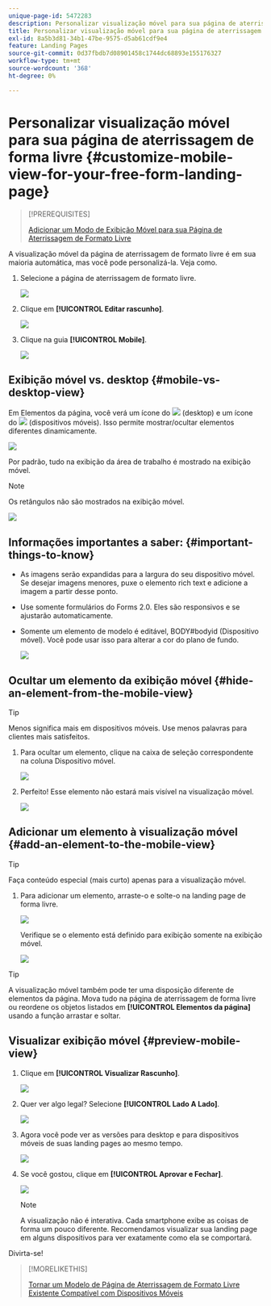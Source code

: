 ```yaml
---
unique-page-id: 5472283
description: Personalizar visualização móvel para sua página de aterrissagem de formato livre - Documentação do Marketo - Documentação do produto
title: Personalizar visualização móvel para sua página de aterrissagem de forma livre
exl-id: 8a5b3d81-34b1-47be-9575-d5ab61cdf9e4
feature: Landing Pages
source-git-commit: 0d37fbdb7d08901458c1744dc68893e155176327
workflow-type: tm+mt
source-wordcount: '368'
ht-degree: 0%

---
```


# Personalizar visualização móvel para sua página de aterrissagem de forma livre {#customize-mobile-view-for-your-free-form-landing-page}

>[!PREREQUISITES]
>
>[Adicionar um Modo de Exibição Móvel para sua Página de Aterrissagem de Formato Livre](/help/marketo/product-docs/demand-generation/landing-pages/free-form-landing-pages/add-a-mobile-view-for-your-free-form-landing-page.md)

A visualização móvel da página de aterrissagem de formato livre é em sua maioria automática, mas você pode personalizá-la. Veja como.

1. Selecione a página de aterrissagem de formato livre.

   ![](assets/selectlandingapge.jpg)

1. Clique em **[!UICONTROL Editar rascunho]**.

   ![](assets/image2015-1-22-18-3a33-3a12.png)

1. Clique na guia **[!UICONTROL Mobile]**.

   ![](assets/image2015-1-22-18-3a31-3a40.png)

## Exibição móvel vs. desktop {#mobile-vs-desktop-view}

Em Elementos da página, você verá um ícone do ![](assets/image2015-1-22-18-3a39-3a53.png) (desktop) e um ícone do ![](assets/image2015-1-22-18-3a40-3a31.png) (dispositivos móveis). Isso permite mostrar/ocultar elementos diferentes dinamicamente.

![](assets/image2015-5-21-15-3a9-3a34.png)

Por padrão, tudo na exibição da área de trabalho é mostrado na exibição móvel.

>[!NOTE]
>
>Os retângulos não são mostrados na exibição móvel.

![](assets/image2015-5-21-15-3a12-3a2.png)

## Informações importantes a saber: {#important-things-to-know}

* As imagens serão expandidas para a largura do seu dispositivo móvel. Se desejar imagens menores, puxe o elemento rich text e adicione a imagem a partir desse ponto.
* Use somente formulários do Forms 2.0. Eles são responsivos e se ajustarão automaticamente.
* Somente um elemento de modelo é editável, BODY#bodyid (Dispositivo móvel). Você pode usar isso para alterar a cor do plano de fundo.

  ![](assets/image2015-5-21-15-3a15-3a47.png)

## Ocultar um elemento da exibição móvel {#hide-an-element-from-the-mobile-view}

>[!TIP]
>
>Menos significa mais em dispositivos móveis. Use menos palavras para clientes mais satisfeitos.

1. Para ocultar um elemento, clique na caixa de seleção correspondente na coluna Dispositivo móvel.

   ![](assets/image2015-5-21-15-3a28-3a17.png)

1. Perfeito! Esse elemento não estará mais visível na visualização móvel.

   ![](assets/image2015-5-21-15-3a30-3a17.png)

## Adicionar um elemento à visualização móvel {#add-an-element-to-the-mobile-view}

>[!TIP]
>
>Faça conteúdo especial (mais curto) apenas para a visualização móvel.

1. Para adicionar um elemento, arraste-o e solte-o na landing page de forma livre.

   ![](assets/image2015-5-21-15-3a32-3a22.png)

   Verifique se o elemento está definido para exibição somente na exibição móvel.

   ![](assets/image2015-5-21-15-3a35-3a29.png)

>[!TIP]
>
>A visualização móvel também pode ter uma disposição diferente de elementos da página. Mova tudo na página de aterrissagem de forma livre ou reordene os objetos listados em **[!UICONTROL Elementos da página]** usando a função arrastar e soltar.

## Visualizar exibição móvel {#preview-mobile-view}

1. Clique em **[!UICONTROL Visualizar Rascunho]**.

   ![](assets/image2015-5-21-15-3a36-3a35.png)

1. Quer ver algo legal? Selecione **[!UICONTROL Lado A Lado]**.

   ![](assets/image2015-1-22-20-3a2-3a15.png)

1. Agora você pode ver as versões para desktop e para dispositivos móveis de suas landing pages ao mesmo tempo.

   ![](assets/image2015-1-22-20-3a3-3a22.png)

1. Se você gostou, clique em **[!UICONTROL Aprovar e Fechar]**.

   ![](assets/image2015-1-22-20-3a5-3a36.png)

   >[!NOTE]
   >
   >A visualização não é interativa. Cada smartphone exibe as coisas de forma um pouco diferente. Recomendamos visualizar sua landing page em alguns dispositivos para ver exatamente como ela se comportará.

Divirta-se!

>[!MORELIKETHIS]
>
>[Tornar um Modelo de Página de Aterrissagem de Formato Livre Existente Compatível com Dispositivos Móveis](/help/marketo/product-docs/demand-generation/landing-pages/landing-page-templates/make-an-existing-free-form-landing-page-template-mobile-compatible.md)
